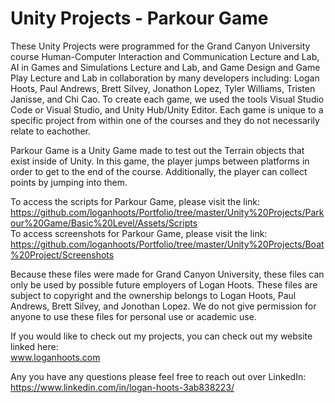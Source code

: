 # Unity Projects - Parkour Game #

These Unity Projects were programmed for the Grand Canyon University course Human-Computer Interaction and Communication Lecture and Lab, AI in Games and Simulations Lecture and Lab, and Game Design and Game Play Lecture and Lab in collaboration by many developers including: Logan Hoots, Paul Andrews, Brett Silvey, Jonathon Lopez, Tyler Williams, Tristen Janisse, and Chi Cao. To create each game, we used the tools Visual Studio Code or Visual Studio, and Unity Hub/Unity Editor. Each game is unique to a specific project from within one of the courses and they do not necessarily relate to eachother.

Parkour Game is a Unity Game made to test out the Terrain objects that exist inside of Unity. In this game, the player jumps between platforms in order to get to the end of the course. Additionally, the player can collect points by jumping into them.

To access the scripts for Parkour Game, please visit the link:\
 https://github.com/loganhoots/Portfolio/tree/master/Unity%20Projects/Parkour%20Game/Basic%20Level/Assets/Scripts \
To access screenshots for Parkour Game, please visit the link:\
 https://github.com/loganhoots/Portfolio/tree/master/Unity%20Projects/Boat%20Project/Screenshots
 
Because these files were made for Grand Canyon University, these files can only be used by possible future employers of Logan Hoots. These files are subject to copyright and the ownership belongs to Logan Hoots, Paul Andrews, Brett Silvey, and Jonothan Lopez. We do not give permission for anyone to use these files for personal use or academic use.

If you would like to check out my projects, you can check out my website linked here:\
 www.loganhoots.com

Any you have any questions please feel free to reach out over LinkedIn:\
  https://www.linkedin.com/in/logan-hoots-3ab838223/
